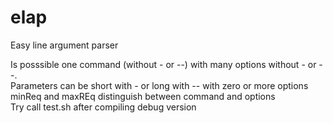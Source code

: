 # elap
Easy line argument parser

Is posssible one command (without - or --) with many options without - or --. <br>
Parameters can be short with - or long with -- with zero or more options<br>
minReq and maxREq distinguish between command and options<br>
Try call test.sh after compiling debug version
